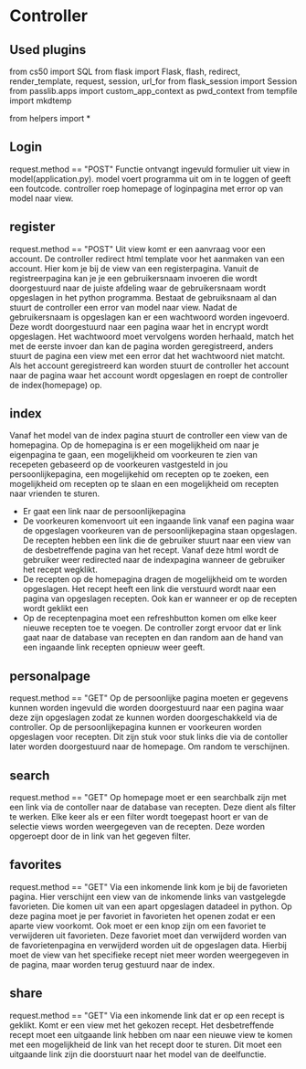# Controller
## Used plugins
from cs50 import SQL
from flask import Flask, flash, redirect, render_template, request, session, url_for
from flask_session import Session
from passlib.apps import custom_app_context as pwd_context
from tempfile import mkdtemp

from helpers import *

## Login
request.method == "POST"
Functie ontvangt ingevuld formulier uit view in model(application.py).
model voert programma uit om in te loggen of geeft een foutcode.
controller roep homepage of loginpagina met error op van model naar view.

## register
request.method == "POST"
Uit view komt er een aanvraag voor een account. De controller redirect html template voor het aanmaken van een account.
Hier kom je bij de view van een registerpagina. Vanuit de registreerpagina kan je je een gebruikersnaam invoeren die wordt doorgestuurd naar de juiste afdeling waar de gebruikersnaam wordt opgeslagen in het python programma. Bestaat de gebruiksnaam al dan stuurt de controller een error van model naar view. Nadat de gebruikersnaam is opgeslagen kan er een wachtwoord worden ingevoerd. Deze wordt doorgestuurd naar een pagina waar het in encrypt wordt opgeslagen. Het wachtwoord moet vervolgens worden herhaald, match het met de eerste invoer dan kan de pagina worden geregistreerd, anders stuurt de pagina een view met een error dat het wachtwoord niet matcht. Als het account geregistreerd kan worden stuurt de controller het account naar de pagina waar het account wordt opgeslagen en roept de controller de index(homepage) op.  

## index

Vanaf het model van de index pagina stuurt de controller een view van de homepagina.
Op de homepagina is er een mogelijkheid om naar je eigenpagina te gaan, een mogelijkheid om voorkeuren te zien van recepeten gebaseerd op de voorkeuren vastgesteld in jou persoonlijkepagina, een mogelijkehid om recepten op te zoeken, een mogelijkheid om recepten op te slaan en een mogelijkheid om recepten naar vrienden te sturen.

- Er gaat een link naar de persoonlijkepagina
- De voorkeuren komenvoort uit een ingaande link vanaf een pagina waar de opgeslagen voorkeuren van de persoonlijkepagina staan opgeslagen. De recepten hebben een link die de gebruiker stuurt naar een view van de desbetreffende pagina van het recept. Vanaf deze html wordt de gebruiker weer redirected naar de indexpagina wanneer de gebruiker het recept wegklikt.
- De recepten op de homepagina dragen de mogelijkheid om te worden opgeslagen. Het recept heeft een link die verstuurd wordt naar een pagina van opgeslagen recepten. Ook kan er wanneer er op de recepten wordt geklikt een
- Op de receptenpagina moet een refreshbutton komen om elke keer nieuwe recepten toe te voegen. De controller zorgt ervoor dat er link gaat naar de database van recepten en dan random aan de hand van een ingaande link recepten opnieuw weer geeft.

## personalpage
request.method == "GET"
Op de persoonlijke pagina moeten er gegevens kunnen worden ingevuld die worden doorgestuurd naar een pagina waar deze zijn opgeslagen zodat ze kunnen worden doorgeschakkeld via de controller. Op de persoonlijkepagina kunnen er voorkeuren worden opgeslagen voor recepten. Dit zijn stuk voor stuk links die via de contoller later worden doorgestuurd naar de homepage. Om random te verschijnen.

## search 
request.method == "GET"
Op homepage moet er een searchbalk zijn met een link via de contoller naar de database van recepten. Deze dient als filter te werken. Elke keer als er een filter wordt toegepast hoort er van de selectie views worden weergegeven van de recepten. Deze worden opgeroept door de in link van het gegeven filter. 


## favorites
request.method == "GET"
Via een inkomende link kom je bij de favorieten pagina. Hier verschijnt een view van de inkomende links van vastgelegde favorieten. Die komen uit van een apart opgeslagen datadeel in python. Op deze pagina moet je per favoriet in favorieten het openen zodat er een aparte view voorkomt. Ook moet er een knop zijn om een favoriet te verwijderen uit favorieten. Deze favoriet moet dan verwijderd worden van de favorietenpagina en verwijderd worden uit de opgeslagen data. Hierbij moet de view van het specifieke recept niet meer worden weergegeven in de pagina, maar worden terug gestuurd naar de index.

## share
request.method == "GET"
 Via een inkomende link dat er op een recept is geklikt. Komt er een view met het gekozen recept. 
 Het desbetreffende recept moet een uitgaande link hebben om naar een nieuwe view te komen met een mogelijkheid de link van het recept door te sturen. Dit moet een uitgaande link zijn die doorstuurt naar het model van de deelfunctie.
 

